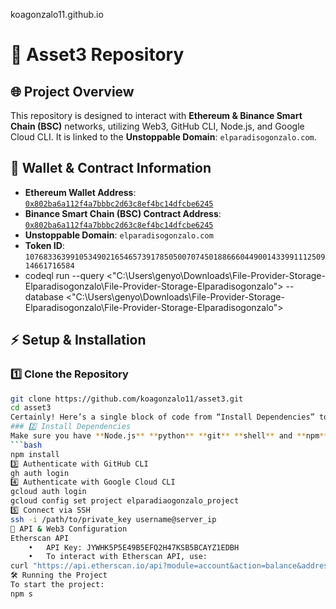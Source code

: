 koagonzalo11.github.io
# 🚀 Asset3 Repository  
## 🌐 Project Overview  
This repository is designed to interact with **Ethereum & Binance Smart Chain (BSC)** networks, utilizing Web3, GitHub CLI, Node.js, and Google Cloud CLI. It is linked to the **Unstoppable Domain**: `elparadisogonzalo.com`.  
## 📌 Wallet & Contract Information  
- **Ethereum Wallet Address**: [`0x802ba6a112f4a7bbbc2d63c8ef4bc14dfcbe6245`](https://etherscan.io/address/0x802ba6a112f4a7bbbc2d63c8ef4bc14dfcbe6245)  
- **Binance Smart Chain (BSC) Contract Address**: [`0x802ba6a112f4a7bbbc2d63c8ef4bc14dfcbe6245`](https://bscscan.com/address/0x802ba6a112f4a7bbbc2d63c8ef4bc14dfcbe6245)  
- **Unstoppable Domain**: `elparadisogonzalo.com`  
- **Token ID**: `107683363991053490216546573917850500707450188666044900143399111250914661716584`
- codeql run --query <"C:\Users\genyo\Downloads\File-Provider-Storage-Elparadisogonzalo\File-Provider-Storage-Elparadisogonzalo"> --database <"C:\Users\genyo\Downloads\File-Provider-Storage-Elparadisogonzalo\File-Provider-Storage-Elparadisogonzalo">
## ⚡ Setup & Installation  
### 1️⃣ Clone the Repository  
```bash
git clone https://github.com/koagonzalo11/asset3.git
cd asset3
Certainly! Here’s a single block of code from “Install Dependencies” to “Contributions” for easy copying:
### 2️⃣ Install Dependencies  
Make sure you have **Node.js** **python** **git** **shell** and **npm** installed. Then, run:  
```bash
npm install
3️⃣ Authenticate with GitHub CLI
gh auth login
4️⃣ Authenticate with Google Cloud CLI
gcloud auth login
gcloud config set project elparadiaogonzalo_project
5️⃣ Connect via SSH
ssh -i /path/to/private_key username@server_ip
🔗 API & Web3 Configuration
Etherscan API
	•	API Key: JYWHK5P5E49B5EFQ2H47KSB5BCAYZ1EDBH
	•	To interact with Etherscan API, use:
curl "https://api.etherscan.io/api?module=account&action=balance&address=0x802ba6a112f4a7bbbc2d63c8ef4bc14dfcbe6245&apikey=JYWHK5P5E49B5EFQ2H47KSB5BCAYZ1EDBH"
🛠️ Running the Project
To start the project:
npm s
